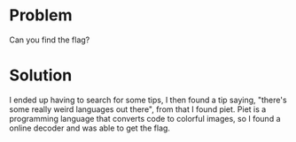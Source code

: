 # Problem
Can you find the flag?

# Solution
I ended up having to search for some tips, I then found a tip saying, "there's some really weird languages out there", from that I found piet. Piet is a programming language that converts code to colorful images, so I found a online decoder and was able to get the flag.